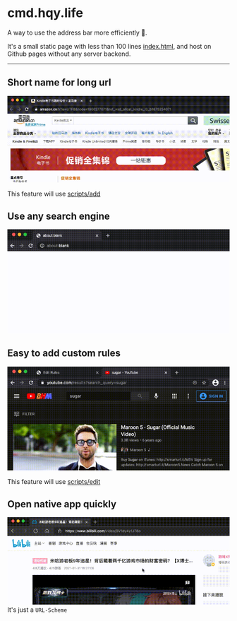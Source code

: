 # cmd.hqy.life
A way to use the address bar more efficiently 🚀.

It's a small static page with less than 100 lines [index.html](index.html), and host on Github pages without any server backend.

---

## Short name for long url
![](scripts/add/imgs/screenshot.gif)

This feature will use [scripts/add](scripts/add)

## Use any search engine
![](docs/imgs/any-search-engine.gif)

## Easy to add custom rules
![](docs/imgs/editor-add-rule.gif)

This feature will use [scripts/edit](scripts/edit)

## Open native app quickly
![](docs/imgs/open-native-app.gif)
It's just a `URL-Scheme`